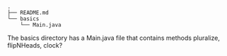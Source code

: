 ```
.
├── README.md
└── basics
    └── Main.java
```
The basics directory has a Main.java file that contains methods pluralize, flipNHeads, clock?
